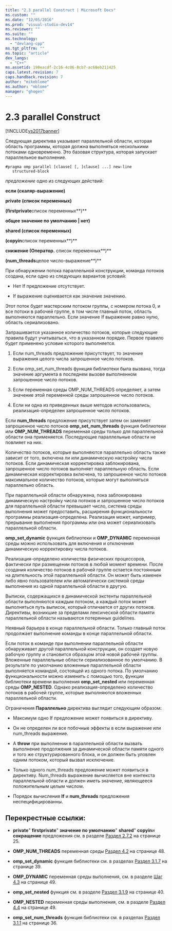 ```yaml
---
title: "2.3 parallel Construct | Microsoft Docs"
ms.custom: ""
ms.date: "12/05/2016"
ms.prod: "visual-studio-dev14"
ms.reviewer: ""
ms.suite: ""
ms.technology: 
  - "devlang-cpp"
ms.tgt_pltfrm: ""
ms.topic: "article"
dev_langs: 
  - "C++"
ms.assetid: 190eacdf-2c16-4c06-8cb7-ac60eb211425
caps.latest.revision: 7
caps.handback.revision: 7
author: "mikeblome"
ms.author: "mblome"
manager: "ghogen"
---
```

# 2.3 parallel Construct
[!INCLUDE[vs2017banner](../../assembler/inline/includes/vs2017banner.md)]

Следующая директива указывает параллельной области, которая область программы, которая должна выполняться несколькими потоками одновременно.  Это базовая структура, которая запускает параллельное выполнение.  
  
```  
#pragma omp parallel [clause[ [, ]clause] ...] new-line  
   structured-block  
```  
  
 *предложение* одно из следующих действий:  
  
 **если \(**скаляр\-выражение**\)**  
  
 **private \(**список переменных**\)**  
  
 **\(firstprivate**список переменных**\)**  
  
 **общее значение по умолчанию &#124; нет\)**  
  
 **shared \(**список переменных**\)**  
  
 **\(copyin**список переменных**\)**  
  
 **снижение \(**Оператор**.** список переменных**\)**  
  
 **\(num\_threads**целое число\-выражение**\)**  
  
 При обнаружении потока параллельной конструкции, команда потоков создана, если одно из следующих вариантов условий:  
  
-   Нет If предложение отсутствует.  
  
-   If выражение оценивается как значение значению.  
  
 Этот поток будет мастерским потоком группы, с номером потока 0, и все потоки в рабочей группе, в том числе главный поток, область выполняются параллельно.  Если значение  If выражение равно нулю, область сериализовано.  
  
 Запрашивается указанное количество потоков, которые следующие правила будут учитываться, что в указанном порядке.  Первое правило будет применено условие которого выполняется.  
  
1.  Если num\_threads предложение присутствует, то значение выражения целого числа запрошенное число потоков.  
  
2.  Если omp\_set\_num\_threads функция библиотеки была вызвана, тогда значение аргумента в последнем вызове выполненном запрошенное число потоков.  
  
3.  Если переменная среды OMP\_NUM\_THREADS определяет, а затем значение этой переменной среды запрошенное число потоков.  
  
4.  Если ни одна из приведенных выше методов использовались, реализация\-определен запрошенное число потоков.  
  
 Если **num\_threads** предложение присутствует затем он заменяет запрошенное число потоков  **omp\_set\_num\_threads** функция библиотеки или  **OMP\_NUM\_THREADS** переменная среды только для параллельной области она применяется.  Последующие параллельные области не повлияет на них.  
  
 Количество потоков, которые выполняются параллельно область также зависит от того, включена ли или динамическую настройку числа потоков.  Если динамическая корректировка заблокирована, запрошенное число потоков выполняет параллельную область.  Если динамическая корректировка включена, то запрошенное число потоков максимальное количество потоков, которые могут выполняться параллельно область.  
  
 При параллельной области обнаружена, пока заблокирована динамическую настройку числа потоков и запрошенное число потоков для параллельной области превышает число, система среды выполнения может предоставить, расширения функциональности программы реализация\-определена.  Реализация может, например, прерывание выполнения программы или она может сериализовать параллельной области.  
  
 **omp\_set\_dynamic** функция библиотеки и  **OMP\_DYNAMIC** переменная среды можно использовать для включения и отключения динамическую корректировку числа потоков.  
  
 Реализация\-определено количества физических процессоров, фактически при размещении потоков в любой момент времени.  После создания количество потоков в рабочей группе остается постоянным на длительность этой параллельной области.  Он может быть изменен либо явно пользователем или автоматически системой среды выполнения из одной параллельной области в другую.  
  
 Выписки, содержащихся в динамической экстенты параллельной области выполняются каждым потоком, а каждый поток может выполняться путь выписок, который отличается от других потоков.  Директивы, возникшие за пределами лексической области памяти параллельной области называются потерянных guidelines.  
  
 Неявный барьера в конце параллельной области.  Только главный поток продолжает выполнение команды в конце параллельной области.  
  
 Если поток в команде при выполнении параллельной области обнаруживает другой параллельной конструкции, он создает новую рабочую группу и становится образцом этой новой рабочей группы.  Вложенные параллельные области сериализованное по умолчанию.  В результате по умолчанию вложенные параллельной области выполняется командой, состоящей из одного потока.  По умолчанию функциональности можно изменить с помощью того, функции библиотеки времени выполнения **omp\_set\_nested** или переменная среды  **OMP\_NESTED**.  Однако реализация\-определено количество потоков в рабочей группе, которые выполняются вложенных параллельной области.  
  
 Ограничения **Параллельно** директива выглядит следующим образом:  
  
-   Максимум одно If предложение может появиться в директиву.  
  
-   Он не определен ли все побочные эффекты в если выражение или num\_threads выражение.  
  
-   A **throw** при выполнении в параллельной области вызвать выполнение продолжения за динамической области памяти одного и того же структурированного блока, и он должен быть уловлен одним потоком, который вызвал исключение.  
  
-   Только одного num\_threads предложение может появиться в директиву.   Num\_threads выражение вычисляется вне контекста параллельной области и должен иметь значение, являющееся положительным целым числом.  
  
-   Порядок вычисления **If** и  **num\_threads** предложения неспецифицированны.  
  
## Перекрестные ссылки:  
  
-   **private**"  **firstprivate**"  **значение по умолчанию**"  **shared**"  **copyin**и  **сокращение** предложения см. в разделе  [Раздел 2.7.2](../Topic/2.7.2%20Data-Sharing%20Attribute%20Clauses.md) на странице 25.  
  
-   **OMP\_NUM\_THREADS** переменная среды  [Раздел 4.2](../../parallel/openmp/4-2-omp-num-threads.md) на странице 48.  
  
-   **omp\_set\_dynamic** функция библиотеки см. в разделах  [Раздел 3.1.7](../../parallel/openmp/3-1-7-omp-set-dynamic-function.md) на странице 39.  
  
-   **OMP\_DYNAMIC** переменная среды выполнения, см. в разделе  [Шаг 4.3](../../parallel/openmp/4-3-omp-dynamic.md) на странице 49.  
  
-   **omp\_set\_nested** функция см. в разделе  [Раздел 3.1.9](../../parallel/openmp/3-1-9-omp-set-nested-function.md) на странице 40.  
  
-   **OMP\_NESTED** переменная среды выполнения, см. в разделе  [Раздел 4.4](../Topic/4.4%20OMP_NESTED.md) на странице 49.  
  
-   **omp\_set\_num\_threads** функция библиотеки см. в разделах  [Раздел 3.1.1](../../parallel/openmp/3-1-1-omp-set-num-threads-function.md) на странице 36.